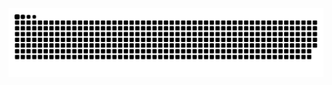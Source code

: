 <picture>
  <source media="(prefers-color-scheme: dark)" srcset="https://raw.githubusercontent.com/Whispers-qinyc/Whispers-qinyc/output/github-contribution-grid-snake-dark.svg">
  <source media="(prefers-color-scheme: light)" srcset="https://raw.githubusercontent.com/Whispers-qinyc/Whispers-qinyc/output/github-contribution-grid-snake.svg">
  <img alt="github contribution grid snake animation" src="https://raw.githubusercontent.com/Whispers-qinyc/Whispers-qinyc/output/github-contribution-grid-snake.svg">
</picture>
